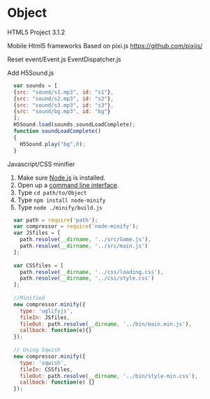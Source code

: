 # Object
HTML5  Project 3.1.2

Mobile Html5 frameworks
Based on pixi.js https://github.com/pixijs/

Reset event/Event.js EventDispatcher.js

Add H5Sound.js
```javascript
  var sounds = [
  {src: "sound/s1.mp3", id: "s1"},
  {src: "sound/s2.mp3", id: "s2"},
  {src: "sound/s3.mp3", id: "s3"},
  {src: "sound/bg.mp3", id: "bg"}
  ];
  H5Sound.load(sounds,soundLoadComplete);
  function soundLoadComplete()
  {
    H5Sound.play("bg",0);
  }
```
Javascript/CSS minifier 
  1. Make sure [Node.js](http://nodejs.org/download/) is installed.
  2. Open up a [command line interface](http://en.wikipedia.org/wiki/Command-line_interface).
  3. Type `cd path/to/Object`
  4. Type `npm install node-minify`
  5. Type `node ./minify/build.js`
```javascript
  var path = require('path');
  var compressor = require('node-minify');
  var JSfiles = [
    path.resolve(__dirname, '../src/Game.js'),
    path.resolve(__dirname, '../src/main.js')
  ];
  
  var CSSfiles = [
    path.resolve(__dirname, '../css/loading.css'),
    path.resolve(__dirname, '../css/style.css')
  ];
  
  //Minified
  new compressor.minify({
    type: 'uglifyjs',
    fileIn: JSfiles,
    fileOut: path.resolve(__dirname, '../bin/main.min.js'),
    callback: function(e){}
  });
  
  // Using Sqwish
  new compressor.minify({
    type: 'sqwish',
    fileIn: CSSfiles,
    fileOut: path.resolve(__dirname, '../bin/style-min.css'),
    callback: function(e) {}
  });
```
